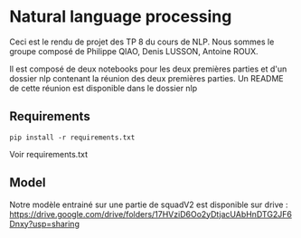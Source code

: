 # Natural language processing

Ceci est le rendu de projet des TP  8 du cours de NLP. Nous sommes le groupe composé de Philippe QIAO, Denis LUSSON, Antoine ROUX.

Il est composé de deux notebooks pour les deux premières parties et d'un dossier nlp contenant la réunion des deux premières parties. Un README de cette réunion est disponible dans le dossier nlp

## Requirements
    pip install -r requirements.txt

Voir requirements.txt


## Model

Notre modèle entrainé sur une partie de squadV2 est disponible sur drive : 
https://drive.google.com/drive/folders/17HVziD6Oo2yDtjacUAbHnDTG2JF6Dnxy?usp=sharing
